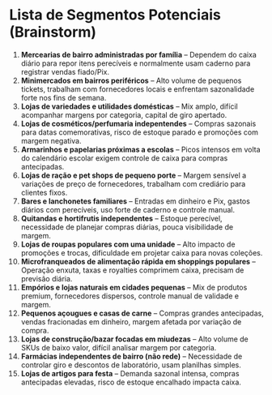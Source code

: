 # Lista de Segmentos Potenciais (Brainstorm)

1. **Mercearias de bairro administradas por família** – Dependem do caixa diário para repor itens perecíveis e normalmente usam caderno para registrar vendas fiado/Pix.
2. **Minimercados em bairros periféricos** – Alto volume de pequenos tickets, trabalham com fornecedores locais e enfrentam sazonalidade forte nos fins de semana.
3. **Lojas de variedades e utilidades domésticas** – Mix amplo, difícil acompanhar margens por categoria, capital de giro apertado.
4. **Lojas de cosméticos/perfumaria indepentendes** – Compras sazonais para datas comemorativas, risco de estoque parado e promoções com margem negativa.
5. **Armarinhos e papelarias próximas a escolas** – Picos intensos em volta do calendário escolar exigem controle de caixa para compras antecipadas.
6. **Lojas de ração e pet shops de pequeno porte** – Margem sensível a variações de preço de fornecedores, trabalham com crediário para clientes fixos.
7. **Bares e lanchonetes familiares** – Entradas em dinheiro e Pix, gastos diários com perecíveis, uso forte de caderno e controle manual.
8. **Quitandas e hortifrutis independentes** – Estoque perecível, necessidade de planejar compras diárias, pouca visibilidade de margem.
9. **Lojas de roupas populares com uma unidade** – Alto impacto de promoções e trocas, dificuldade em projetar caixa para novas coleções.
10. **Microfranqueados de alimentação rápida em shoppings populares** – Operação enxuta, taxas e royalties comprimem caixa, precisam de previsão diária.
11. **Empórios e lojas naturais em cidades pequenas** – Mix de produtos premium, fornecedores dispersos, controle manual de validade e margem.
12. **Pequenos açougues e casas de carne** – Compras grandes antecipadas, vendas fracionadas em dinheiro, margem afetada por variação de compra.
13. **Lojas de construção/bazar focadas em miudezas** – Alto volume de SKUs de baixo valor, difícil analisar margem por categoria.
14. **Farmácias independentes de bairro (não rede)** – Necessidade de controlar giro e descontos de laboratório, usam planilhas simples.
15. **Lojas de artigos para festa** – Demanda sazonal intensa, compras antecipadas elevadas, risco de estoque encalhado impacta caixa.
